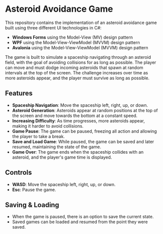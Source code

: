 # Asteroid Avoidance Game

This repository contains the implementation of an asteroid avoidance game built using three different UI technologies in C#:

- **Windows Forms** using the Model-View (MV) design pattern
- **WPF** using the Model-View-ViewModel (MVVM) design pattern
- **Avalonia** using the Model-View-ViewModel (MVVM) design pattern

The game is built to simulate a spaceship navigating through an asteroid field, with the goal of avoiding collisions for as long as possible. The player can move and must dodge incoming asteroids that spawn at random intervals at the top of the screen. The challenge increases over time as more asteroids appear, and the player must survive as long as possible.

## Features

- **Spaceship Navigation**: Move the spaceship left, right, up, or down.
- **Asteroid Generation**: Asteroids appear at random positions at the top of the screen and move towards the bottom at a constant speed.
- **Increasing Difficulty**: As time progresses, more asteroids appear, making it harder to avoid collisions.
- **Game Pause**: The game can be paused, freezing all action and allowing the player to take a break.
- **Save and Load Game**: While paused, the game can be saved and later resumed, maintaining the state of the game.
- **Game Over**: The game ends when the spaceship collides with an asteroid, and the player's game time is displayed.

## Controls

- **WASD**: Move the spaceship left, right, up, or down.
- **Esc**: Pause the game.

## Saving & Loading

- When the game is paused, there is an option to save the current state.
- Saved games can be loaded and resumed from the point they were saved.
